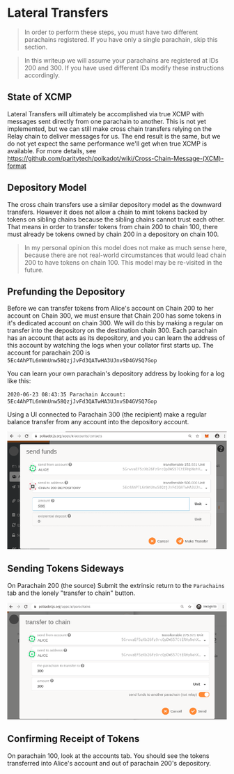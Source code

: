 # Lateral Transfers

> In order to perform these steps, you must have two different parachains registered. If you have only a single
> parachain, skip this section.

> In this writeup we will assume your parachains are registered at IDs 200 and 300. If you have used different IDs
> modify these instructions accordingly.

## State of XCMP

Lateral Transfers will ultimately be accomplished via true XCMP with messages sent directly from one parachain to
another. This is not yet implemented, but we can still make cross chain transfers relying on the Relay chain to deliver
messages for us. The end result is the same, but we do not yet expect the same performance we'll get when true XCMP is
available. For more details, see https://github.com/paritytech/polkadot/wiki/Cross-Chain-Message-(XCM)-format

## Depository Model

The cross chain transfers use a similar depository model as the downward transfers. However it does not allow a chain to
mint tokens backed by tokens on sibling chains because the sibling chains cannot trust each other. That means in order
to transfer tokens from chain 200 to chain 100, there must already be tokens owned by chain 200 in a depository on
chain 100.

> In my personal opinion this model does not make as much sense here, because there are not real-world circumstances
> that would lead chain 200 to have tokens on chain 100. This model may be re-visited in the future.

## Prefunding the Depository

Before we can transfer tokens from Alice's account on Chain 200 to her account on Chain 300, we must ensure that Chain
200 has some tokens in it's dedicated account on chain 300. We will do this by making a regular on transfer into the
depository on the destination chain 300. Each parachain has an account that acts as its depository, and you can learn
the address of this account by watching the logs when your collator first starts up. The account for parachain 200 is
`5Ec4AhPTL6nWnUnw58QzjJvFd3QATwHA3UJnvSD4GVSQ7Gop`

You can learn your own parachain's depository address by looking for a log like this:

```
2020-06-23 08:43:35 Parachain Account: 5Ec4AhPTL6nWnUnw58QzjJvFd3QATwHA3UJnvSD4GVSQ7Gop
```

<!-- this tip is not compatible with the --tmp flag as I've advised. consider removing the tip

> Protip, if this log is above the scroll for you, just kill your collator and restart it. It will produce the log
> message again.
-->

Using a UI connected to Parachain 300 (the recipient) make a regular balance transfer from any account into the
depository account.

![Funding the depository account](../assets/fund-depository-screenshot.png)

## Sending Tokens Sideways

On Parachain 200 (the source) Submit the extrinsic return to the `Parachains` tab and the lonely "transfer to chain"
button.

![Making a lateral transfer](../assets/lateral-transfer-screenshot.png)

## Confirming Receipt of Tokens

On parachain 100, look at the accounts tab. You should see the tokens transferred into Alice's account and out of
parachain 200's depository.

<!-- I did not observe this to be the case. Should it be? If not tokens are burned on the sending side but not minted anywhere

You can also confirm that on parachain 200 (the source) the tokens have been added to the Parachain 100's (the destination) depository. (The address for parachain 100 is `5Ec4AhP76KFCLR6Q8c8XFnN7pCW7uV2o6gyrBCZJYq1VEhdT`)
-->
